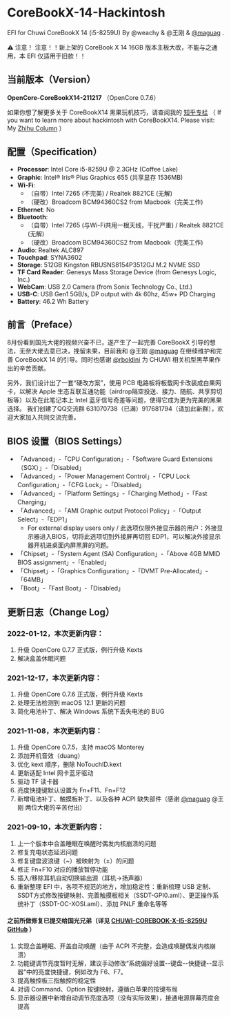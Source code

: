 # CoreBookX-14-Hackintosh
EFI for Chuwi CoreBookX 14 (i5-8259U) By @weachy & @王刚 & [@maguag](https://github.com/maguag) .

**⚠️** 注意！ 注意！！新上架的 CoreBook X 14 16GB 版本主板大改，不能与之通用，本 EFI 仅适用于旧款！！

## 当前版本（Version）
**OpenCore-CoreBookX14-211217** （OpenCore 0.7.6）


如果你想了解更多关于 CoreBookX14 黑果玩机技巧，请查阅我的 [知乎专栏](https://www.zhihu.com/column/c_1419721568574013440) （
If you want to learn more about hackintosh with CoreBookX14. Please visit: My [Zhihu Column](https://www.zhihu.com/column/c_1419721568574013440) ）

## 配置（Specification）
- **Processor**: Intel Core i5-8259U @ 2.3GHz (Coffee Lake)
- **Graphic**: Intel® Iris® Plus Graphics 655 (共享显存 1536MB)
- **Wi-Fi**: 
   - （自带）Intel 7265 (不完美) / Realtek 8821CE (无解) 
   - （硬改）Broadcom BCM94360CS2 from Macbook（完美工作)
- **Ethernet**: No
- **Bluetooth**: 
   - （自带）Intel 7265 (与Wi-Fi共用一根天线，干扰严重) / Realtek 8821CE (无解) 
   - （硬改）Broadcom BCM94360CS2 from Macbook（完美工作)
- **Audio**: Realtek ALC897 
- **Touchpad**: SYNA3602
- **Storage**: 512GB Kingston RBUSNS8154P3512GJ M.2 NVME SSD
- **TF Card Reader**: Genesys Mass Storage Device (from Genesys Logic, Inc.)
- **WebCam**: USB 2.0 Camera (from Sonix Technology Co., Ltd.)
- **USB-C**: USB Gen1 5GB/s, DP output with 4k 60hz, 45w+ PD Charging
- **Battery**: 46.2 Wh Battery

## 前言（Preface）
8月份看到国光大佬的视频兴奋不已，遂产生了一起完善 CoreBookX 引导的想法，无奈大佬去意已决，挽留未果，目前我和 @王刚 [@maguag](https://github.com/maguag) 在继续维护和完善 CoreBookX 14 的引导。同时也感谢 [@rboldini](https://github.com/rboldini/CoreBook_X_OC) 为 CHUWI 相关机型黑苹果作出的辛苦贡献。

另外，我们设计出了一套“硬改方案”，使用 PCB 电路板将板载网卡改装成白果网卡，以解决 Apple 生态互联互通功能（airdrop隔空投送、接力、随航、共享剪切板等）以及在此笔记本上 Intel 蓝牙信号奇差等问题，使得它成为更为完美的黑果选择。
我们创建了QQ交流群 631070738（已满）917681794（请加此新群），欢迎大家加入共同交流完善。

## BIOS 设置（BIOS Settings）
- 「Advanced」-「CPU Configuration」-「Software Guard Extensions（SGX）」-「Disabled」
- 「Advanced」-「Power Management Control」-「CPU Lock Configuration」-「CFG Lock」-「Disabled」
- 「Advanced」-「Platform Settings」-「Charging Method」-「Fast Charging」
- 「Advanced」-「AMI Graphic output Protocol Policy」-「Output Select」-「EDP1」  
   * For external display users only / 此选项仅限外接显示器的用户：外接显示器进入BIOS，切将此选项切到外接屏再切回 EDP1，可以解决外接显示器开机进桌面内屏黑屏的问题。
- 「Chipset」-「System Agent (SA) Configuration」-「Above 4GB MMID BIOS assignment」-「Enabled」
- 「Chipset」-「Graphics Configuration」-「DVMT Pre-Allocated」-「64MB」
- 「Boot」-「Fast Boot」-「Disabled」

## 更新日志（Change Log）

### 2022-01-12，本次更新内容：
1. 升级 OpenCore 0.7.7 正式版，例行升级 Kexts
2. 解决盒盖休眠问题

### 2021-12-17，本次更新内容：
1. 升级 OpenCore 0.7.6 正式版，例行升级 Kexts
2. 处理无法检测到 macOS 12.1 更新的问题
3. 简化电池补丁、解决 Windows 系统下丢失电池的 BUG

### 2021-11-08，本次更新内容：
1. 升级 OpenCore 0.7.5，支持 macOS Monterey
2. 添加开机音效（duang）
3. 优化 kext 顺序，删除 NoTouchID.kext
4. 更新适配 Intel 网卡蓝牙驱动
5. 驱动 TF 读卡器
6. 亮度快捷键默认设置为 Fn+F11、Fn+F12
7. 新增电池补丁、触摸板补丁、以及各种 ACPI 缺失部件（感谢 [@maguag](https://github.com/maguag) @王刚 两位大佬的辛苦付出）

### 2021-09-10，本次更新内容：
1. 上一个版本中合盖睡眠在唤醒时偶发内核崩溃的问题
2. 修复充电状态延迟问题
3. 修复键盘波浪键（~）被映射为（±）的问题
4. 修正 Fn+F10 对应的播放暂停功能
5. 插入/移除耳机自动切换输出源（耳机->扬声器）
6. 重新整理 EFI 中，各项不规范的地方，增加稳定性：重新梳理 USB 定制、SSDT方式修改按键映射、完善触摸板相关（SSDT-GPI0.aml）、更正操作系统补丁（SSDT-OC-XOSI.aml）、添加 PNLF 重命名等等

#### 之前所做修复已提交给国光兄弟（详见 [CHUWI-COREBOOK-X-I5-8259U GitHub](https://github.com/sqlsec/CHUWI-COREBOOK-X-I5-8259U) ）
1. 实现合盖睡眠、开盖自动唤醒（由于 ACPI 不完整，会造成唤醒偶发内核崩溃）
2. 功能键调节亮度暂时无解，建议手动修改“系统偏好设置--键盘--快捷键--显示器”中的亮度快捷键，例如改为 F6、F7。
3. 提高触控板三指触控的稳定性
4. 对调 Command、Option 按键映射，遵循白苹果的按键布局
5. 显示器设置中新增自动调节亮度选项（没有实际效果），接通电源屏幕亮度会提高

